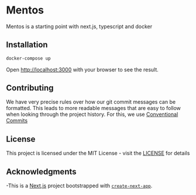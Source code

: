 # Mentos

Mentos is a starting point with next.js, typescript and docker

## Installation

```bash
docker-compose up
```

Open [http://localhost:3000](http://localhost:3000) with your browser to see the result.

## Contributing
We have very precise rules over how our git commit messages can be formatted. This leads to more readable messages that are easy to follow when looking through the project history. For this, we use [Conventional Commits](https://www.conventionalcommits.org/)

## License
This project is licensed under the MIT License - visit the [LICENSE](https://luis-matute.mit-license.org/) for details

## Acknowledgments
-This is a [Next.js](https://nextjs.org/) project bootstrapped with [`create-next-app`](https://github.com/zeit/next.js/tree/canary/packages/create-next-app).
